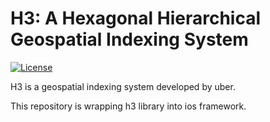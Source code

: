 # H3: A Hexagonal Hierarchical Geospatial Indexing System

[![License](https://img.shields.io/badge/License-Apache%202.0-blue.svg)](LICENSE)

H3 is a geospatial indexing system developed by uber.

This repository is wrapping h3 library into ios framework.

